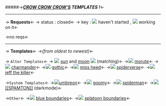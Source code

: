 #####->***[CROW CROW CROW'S](https://rentry.co/thebroomcloset) TEMPLATES !***<-
***
-> **Requests**<-
-> status : closed<-
-> key  : ![](https://media.discordapp.net/attachments/903364339464044575/1092638089110900756/FFA98788-503F-43A1-9665-A9B16AE1603A.gif) haven't started , ![](https://media.discordapp.net/attachments/903364339464044575/1092639600201171016/EA37A934-F93F-4775-8255-636E81308E0D.gif) working on it<-

->no reqs<-
***
-> **Templates**<-
->*(from oldest to newest)*<-

-> `Alter Templates`<-
-> ![](https://caterpie.crd.co/assets/images/gallery32/c2a7250f.png?v=8cec5808) [sun](https://rentry.co/crowtemp2) and [moon](https://rentry.co/crowtemp1) ![](https://mikejima.crd.co/assets/images/shadow/e6f56f82_original.gif?v=16e7e82c) (matching)<-
->![](https://mikejima.crd.co/assets/images/shadow/8117224e_original.gif?v=16e7e82c) [morute](https://rentry.co/crowtemp3)<-
->![](https://mikejima.crd.co/assets/images/shadow/2a6f4ab2.gif?v=16e7e82c) [charmander](https://rentry.co/crowtemp5)<-
->![](https://gifcity.carrd.co/assets/images/gallery11/41533bba.gif?v=d7271437) [gothic](https://rentry.co/crowtemp6)<-
->![](https://caterpie.crd.co/assets/images/gallery21/07357920.gif?v=8cec5808) [miss heed](https://rentry.co/crowtemp10)<-
->![](https://gifcity.carrd.co/assets/images/gallery11/87713728.gif?v=d7271437) [spiderverse](https://rentry.co/crowtemp9)<-
->![](https://gifcity.carrd.co/assets/images/gallery01/8e05c4a7.gif?v=d7271437) [jeff the killer](https://rentry.co/crowtemp11)<-

->`System Templates`<-
->![](https://cdn.ordinalswallet.com/inscription/content/e44bae1038ca576a862f0ea4fc4d8cb92908b28d5c2b7323dcfd8aeda30f5fcbi0)[umbreon](https://rentry.co/crowtemp4)<-
->![](https://gifcity.carrd.co/assets/images/gallery04/6b3659e9.gif?v=d7271437) [goomy](https://rentry.co/crowtemp7)<-
->![](https://media.discordapp.net/attachments/903364339464044575/1092640666938519592/277F7DCD-5CF1-45D5-962E-1635368A1571.gif) [spiderman](https://rentry.co/crowtemp8)<-
->![](https://64.media.tumblr.com/1fac512188b16aeecd324eefb072cb15/4fe2f19af5abfca9-45/s75x75_c1/7b002525284c9e15c2de6693b64ec3249dc347ed.gifv) [[[SPAMTON]]](https://rentry.co/crowtemp14) (darkmode)<-

->`Other`<-
->![](https://caterpie.crd.co/assets/images/gallery28/d387dc10.png?v=8cec5808) [blue boundaries](https://rentry.co/crowtemp12)<-
->![](https://64.media.tumblr.com/c1eaa70acbd0e1ac84396af64cfd7d7a/66d223b9dcbb7165-18/s75x75_c1/7eab24cc0bec7b512c4ccc561708954314fe7644.pnj) [splatoon boundaries](https://rentry.co/crowtemp13)<-